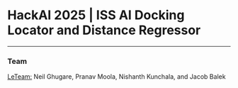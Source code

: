 # HackAI 2025 | ISS AI Docking Locator and Distance Regressor

___

### Team

<u>LeTeam:</u> Neil Ghugare, Pranav Moola, Nishanth Kunchala, and Jacob Balek

